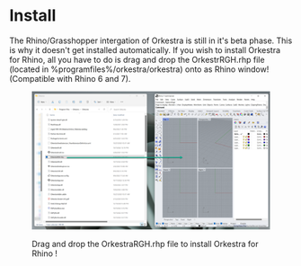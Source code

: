 # Install

The Rhino/Grasshopper intergation of Orkestra is still in it's beta phase. This is why it doesn't get installed automatically. If you wish to install Orkestra for Rhino, all you have to do is drag and drop the OrkestrRGH.rhp file (located in %programfiles%/orkestra/orkestra) onto as Rhino window! (Compatible with Rhino 6 and 7).

<figure><img src="../.gitbook/assets/image (20).png" alt=""><figcaption><p>Drag and drop the OrkestraRGH.rhp file to install Orkestra for Rhino !</p></figcaption></figure>



